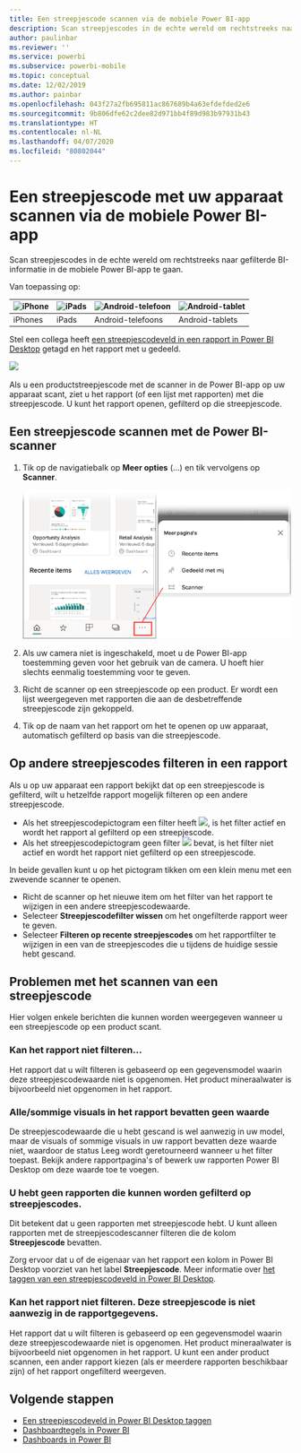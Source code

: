 ```yaml
---
title: Een streepjescode scannen via de mobiele Power BI-app
description: Scan streepjescodes in de echte wereld om rechtstreeks naar gefilterde BI-informatie in de mobiele Power BI-app te gaan.
author: paulinbar
ms.reviewer: ''
ms.service: powerbi
ms.subservice: powerbi-mobile
ms.topic: conceptual
ms.date: 12/02/2019
ms.author: painbar
ms.openlocfilehash: 043f27a2fb695811ac867689b4a63efdefded2e6
ms.sourcegitcommit: 9b806dfe62c2dee82d971bb4f89d983b97931b43
ms.translationtype: HT
ms.contentlocale: nl-NL
ms.lasthandoff: 04/07/2020
ms.locfileid: "80802044"
---
```

# <a name="scan-a-barcode-with-your-device-from-the-power-bi-mobile-app"></a>Een streepjescode met uw apparaat scannen via de mobiele Power BI-app
Scan streepjescodes in de echte wereld om rechtstreeks naar gefilterde BI-informatie in de mobiele Power BI-app te gaan.


Van toepassing op:

| ![iPhone](./media/mobile-apps-qr-code/ios-logo-40-px.png) | ![iPads](./media/mobile-apps-qr-code/ios-logo-40-px.png) | ![Android-telefoon](././media/mobile-apps-qr-code/android-logo-40-px.png) | ![Android-tablet](././media/mobile-apps-qr-code/android-logo-40-px.png) |
|:--- |:--- |:--- |:--- |
|iPhones |iPads |Android-telefoons |Android-tablets |

Stel een collega heeft [een streepjescodeveld in een rapport in Power BI Desktop](../../desktop-mobile-barcodes.md) getagd en het rapport met u gedeeld. 

![](media/mobile-apps-scan-barcode-iphone/power-bi-barcode-scanner.png)

Als u een productstreepjescode met de scanner in de Power BI-app op uw apparaat scant, ziet u het rapport (of een lijst met rapporten) met die streepjescode. U kunt het rapport openen, gefilterd op die streepjescode.

## <a name="scan-a-barcode-with-the-power-bi-scanner"></a>Een streepjescode scannen met de Power BI-scanner
1. Tik op de navigatiebalk op **Meer opties** (...) en tik vervolgens op **Scanner**.

    ![](media/mobile-apps-scan-barcode-iphone/power-bi-scanner.png)

2. Als uw camera niet is ingeschakeld, moet u de Power BI-app toestemming geven voor het gebruik van de camera. U hoeft hier slechts eenmalig toestemming voor te geven. 
4. Richt de scanner op een streepjescode op een product. Er wordt een lijst weergegeven met rapporten die aan de desbetreffende streepjescode zijn gekoppeld.
5. Tik op de naam van het rapport om het te openen op uw apparaat, automatisch gefilterd op basis van die streepjescode.

## <a name="filter-by-other-barcodes-while-in-a-report"></a>Op andere streepjescodes filteren in een rapport
Als u op uw apparaat een rapport bekijkt dat op een streepjescode is gefilterd, wilt u hetzelfde rapport mogelijk filteren op een andere streepjescode.

* Als het streepjescodepictogram een filter heeft ![](media/mobile-apps-scan-barcode-iphone/power-bi-barcode-filtered-icon-black.png), is het filter actief en wordt het rapport al gefilterd op een streepjescode. 
* Als het streepjescodepictogram geen filter ![](media/mobile-apps-scan-barcode-iphone/power-bi-barcode-unfiltered-icon.png) bevat, is het filter niet actief en wordt het rapport niet gefilterd op een streepjescode. 

In beide gevallen kunt u op het pictogram tikken om een klein menu met een zwevende scanner te openen.

* Richt de scanner op het nieuwe item om het filter van het rapport te wijzigen in een andere streepjescodewaarde. 
* Selecteer **Streepjescodefilter wissen** om het ongefilterde rapport weer te geven.
* Selecteer **Filteren op recente streepjescodes** om het rapportfilter te wijzigen in een van de streepjescodes die u tijdens de huidige sessie hebt gescand.

## <a name="issues-with-scanning-a-barcode"></a>Problemen met het scannen van een streepjescode
Hier volgen enkele berichten die kunnen worden weergegeven wanneer u een streepjescode op een product scant.

### <a name="couldnt-filter-report"></a>Kan het rapport niet filteren...
Het rapport dat u wilt filteren is gebaseerd op een gegevensmodel waarin deze streepjescodewaarde niet is opgenomen. Het product mineraalwater is bijvoorbeeld niet opgenomen in het rapport.  

### <a name="allsome-of-the-visuals-in-the-report-dont-contain-any-value"></a>Alle/sommige visuals in het rapport bevatten geen waarde
De streepjescodewaarde die u hebt gescand is wel aanwezig in uw model, maar de visuals of sommige visuals in uw rapport bevatten deze waarde niet, waardoor de status Leeg wordt geretourneerd wanneer u het filter toepast. Bekijk andere rapportpagina's of bewerk uw rapporten Power BI Desktop om deze waarde toe te voegen. 

### <a name="looks-like-you-dont-have-any-reports-that-can-be-filtered-by-barcodes"></a>U hebt geen rapporten die kunnen worden gefilterd op streepjescodes.
Dit betekent dat u geen rapporten met streepjescode hebt. U kunt alleen rapporten met de streepjescodescanner filteren die de kolom **Streepjescode** bevatten.  

Zorg ervoor dat u of de eigenaar van het rapport een kolom in Power BI Desktop voorziet van het label **Streepjescode**. Meer informatie over [het taggen van een streepjescodeveld in Power BI Desktop](../../desktop-mobile-barcodes.md).

### <a name="couldnt-filter-report---looks-like-this-barcode-doesnt-exist-in-the-report-data"></a>Kan het rapport niet filteren. Deze streepjescode is niet aanwezig in de rapportgegevens.
Het rapport dat u wilt filteren is gebaseerd op een gegevensmodel waarin deze streepjescodewaarde niet is opgenomen. Het product mineraalwater is bijvoorbeeld niet opgenomen in het rapport. U kunt een ander product scannen, een ander rapport kiezen (als er meerdere rapporten beschikbaar zijn) of het rapport ongefilterd weergeven. 

## <a name="next-steps"></a>Volgende stappen
* [Een streepjescodeveld in Power BI Desktop taggen](../../desktop-mobile-barcodes.md)
* [Dashboardtegels in Power BI](../end-user-tiles.md)
* [Dashboards in Power BI](../end-user-dashboards.md)


